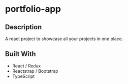 # portfolio-app

## Description

A react project to showcase all your projects in one place.

## Built With

- React / Redux
- Reactstrap / Bootstrap
- TypeScript
